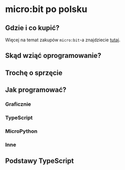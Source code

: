 # micro:bit po polsku

## Gdzie i co kupić?

Więcej na temat zakupów `micro:bit`-a znajdziecie [tutaj](/gdziekupic).

## Skąd wziąć oprogramowanie?

## Trochę o sprzęcie

## Jak programować?

### Graficznie

### TypeScript

### MicroPython

### Inne

## Podstawy TypeScript

